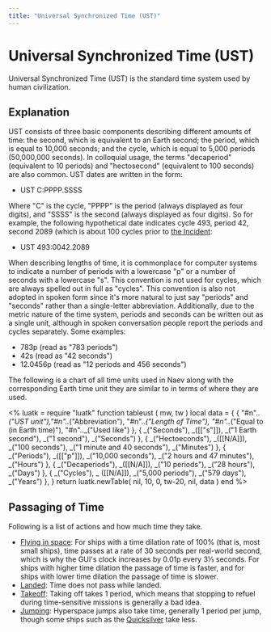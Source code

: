 ```yaml
---
title: "Universal Synchronized Time (UST)"
---
```

# Universal Synchronized Time (UST)

Universal Synchronized Time (UST) is the standard time system used by human civilization.

## Explanation

UST consists of three basic components describing different amounts of time: the second, which is equivalent to an Earth second; the period, which is equal to 10,000 seconds; and the cycle, which is equal to 5,000 periods (50,000,000 seconds). In colloquial usage, the terms "decaperiod" (equivalent to 10 periods) and "hectosecond" (equivalent to 100 seconds) are also common. UST dates are written in the form:

* UST C:PPPP.SSSS

Where "C" is the cycle, "PPPP" is the period (always displayed as four digits), and "SSSS" is the second (always displayed as four digits). So for example, the following hypothetical date indicates cycle 493, period 42, second 2089 (which is about 100 cycles prior to [the Incident](lore/history/incident):

* UST 493:0042.2089

When describing lengths of time, it is commonplace for computer systems to indicate a number of periods with a lowercase "p" or a number of seconds with a lowercase "s". This convention is not used for cycles, which are always spelled out in full as "cycles". This convention is also not adopted in spoken form since it's more natural to just say "periods" and "seconds" rather than a single-letter abbreviation. Additionally, due to the metric nature of the time system, periods and seconds can be written out as a single unit, although in spoken conversation people report the periods and cycles separately. Some examples:

* 783p (read as "783 periods")
* 42s (read as "42 seconds")
* 12.0456p (read as "12 periods and 456 seconds")

The following is a chart of all time units used in Naev along with the corresponding Earth time unit they are similar to in terms of where they are used.

<%
    luatk = require "luatk"
    function tableust ( mw, tw )
        local data = {
            { "#n".._("UST unit"),"#n".._("Abbreviation"), "#n".._("Length of Time"), "#n".._("Equal to (in Earth time)"), "#n".._("Used like") },
            { _("Seconds"),     _([["s"]]),        _("1 Earth second"), _("1 second"),                 _("Seconds") },
            { _("Hectoeconds"), _([[N/A]]),        _("100 seconds"),    _("1 minute and 40 seconds"),  _("Minutes") },
            { _("Periods"),     _([["p"]]),        _("10,000 seconds"), _("2 hours and 47 minutes"),   _("Hours") },
            { _("Decaperiods"), _([[N/A]]),        _("10 periods"),     _("28 hours"),                 _("Days") },
            { _("Cycles"), _     ([[N/A]]),        _("5,000 periods"),  _("579 days"),                 _("Years") },
        }
        return luatk.newTable( nil, 10, 0, tw-20, nil, data )
    end
%>
<widget tableust />

## Passaging of Time

Following is a list of actions and how much time they take.

* [Flying in space](mechanics/movement): For ships with a time dilation rate of 100% (that is, most small ships), time passes at a rate of 30 seconds per real-world second, which is why the GUI's clock increases by 0.01p every 3⅓ seconds. For ships with higher time dilation the passage of time is faster, and for ships with lower time dilation the passage of time is slower.
* [Landed](mechanics/landing): Time does not pass while landed.
* [Takeoff](mechanics/landing): Taking off takes 1 period, which means that stopping to refuel during time-sensitive missions is generally a bad idea.
* [Jumping](mechanics/jumping): Hyperspace jumps also take time, generally 1 period per jump, though some ships such as the [Quicksilver](ships/quicksilver) take less.
